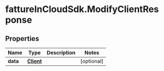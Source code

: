 # fattureInCloudSdk.ModifyClientResponse

## Properties

Name | Type | Description | Notes
------------ | ------------- | ------------- | -------------
**data** | [**Client**](Client.md) |  | [optional] 


